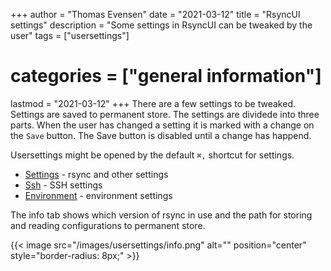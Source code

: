 +++
author = "Thomas Evensen"
date = "2021-03-12"
title =  "RsyncUI settings"
description = "Some settings in RsyncUI can be tweaked by the user"
tags = ["usersettings"]
# categories = ["general information"]
lastmod = "2021-03-12"
+++
There are a few settings to be tweaked. Settings are saved to permanent store. The settings are dividede into three parts. When the user has changed a setting it is marked with a change on the `Save` button. The Save button is disabled until a change has happend.

Usersettings might be opened by the default `⌘,` shortcut for settings.

- [Settings](/post/normalsettings/) - rsync and other settings
- [Ssh](/post/sshsettings) - SSH settings
- [Environment](/post/environment/) - environment settings

The info tab shows which version of rsync in use and the path for storing and reading configurations to permanent store.

{{< image src="/images/usersettings/info.png" alt="" position="center" style="border-radius: 8px;" >}}
